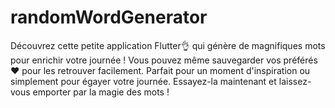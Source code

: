 # randomWordGenerator
Découvrez cette petite application Flutter👌 qui génère de magnifiques mots pour enrichir votre journée ! Vous pouvez même sauvegarder vos préférés❤ pour les retrouver facilement. Parfait pour un moment d'inspiration ou simplement pour égayer votre journée. Essayez-la maintenant et laissez-vous emporter par la magie des mots !
